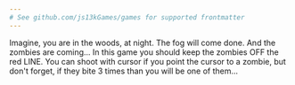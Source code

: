 ```yaml
---
# See github.com/js13kGames/games for supported frontmatter
---
```

Imagine, you are in the woods, at night. The fog will come done. And the zombies are coming...
In this game you should keep the zombies OFF the red LINE. You can shoot with cursor if you point the cursor to a zombie, but don't forget, if they bite 3 times than you will be one of them...